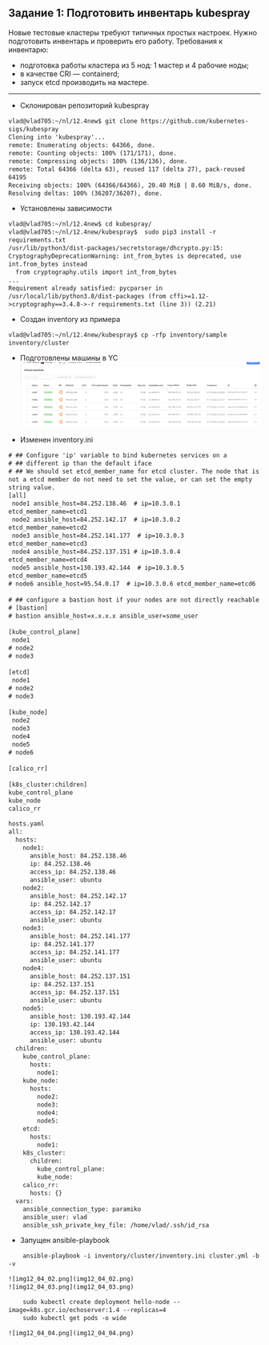 ## Задание 1: Подготовить инвентарь kubespray
Новые тестовые кластеры требуют типичных простых настроек. Нужно подготовить инвентарь и проверить его работу. Требования к инвентарю:
* подготовка работы кластера из 5 нод: 1 мастер и 4 рабочие ноды;
* в качестве CRI — containerd;
* запуск etcd производить на мастере.
-----------------------
- Склонирован репозиторий kubespray
```
vlad@vlad705:~/nl/12.4new$ git clone https://github.com/kubernetes-sigs/kubespray
Cloning into 'kubespray'...
remote: Enumerating objects: 64366, done.
remote: Counting objects: 100% (171/171), done.
remote: Compressing objects: 100% (136/136), done.
remote: Total 64366 (delta 63), reused 117 (delta 27), pack-reused 64195
Receiving objects: 100% (64366/64366), 20.40 MiB | 8.60 MiB/s, done.
Resolving deltas: 100% (36207/36207), done.

```
- Установлены зависимости
```
vlad@vlad705:~/nl/12.4new$ cd kubespray/
vlad@vlad705:~/nl/12.4new/kubespray$  sudo pip3 install -r requirements.txt
/usr/lib/python3/dist-packages/secretstorage/dhcrypto.py:15: CryptographyDeprecationWarning: int_from_bytes is deprecated, use int.from_bytes instead
  from cryptography.utils import int_from_bytes
...
Requirement already satisfied: pycparser in /usr/local/lib/python3.8/dist-packages (from cffi>=1.12->cryptography==3.4.8->-r requirements.txt (line 3)) (2.21)
```
- Создан inventory из примера
```
vlad@vlad705:~/nl/12.4new/kubespray$ cp -rfp inventory/sample inventory/cluster
```
- Подготовлены машины в YC  
    ![img12_04_01.png](img12_04_01.png)  
    
- Изменен inventory.ini
```
# ## Configure 'ip' variable to bind kubernetes services on a
# ## different ip than the default iface
# ## We should set etcd_member_name for etcd cluster. The node that is not a etcd member do not need to set the value, or can set the empty string value.
[all]
 node1 ansible_host=84.252.138.46  # ip=10.3.0.1 etcd_member_name=etcd1
 node2 ansible_host=84.252.142.17  # ip=10.3.0.2 etcd_member_name=etcd2
 node3 ansible_host=84.252.141.177  # ip=10.3.0.3 etcd_member_name=etcd3
 node4 ansible_host=84.252.137.151 # ip=10.3.0.4 etcd_member_name=etcd4
 node5 ansible_host=130.193.42.144  # ip=10.3.0.5 etcd_member_name=etcd5
# node6 ansible_host=95.54.0.17  # ip=10.3.0.6 etcd_member_name=etcd6

# ## configure a bastion host if your nodes are not directly reachable
# [bastion]
# bastion ansible_host=x.x.x.x ansible_user=some_user

[kube_control_plane]
 node1
# node2
# node3

[etcd]
 node1
# node2
# node3

[kube_node]
 node2
 node3
 node4
 node5
# node6

[calico_rr]

[k8s_cluster:children]
kube_control_plane
kube_node
calico_rr
```
```
hosts.yaml
all:
  hosts:
    node1:
      ansible_host: 84.252.138.46
      ip: 84.252.138.46
      access_ip: 84.252.138.46
      ansible_user: ubuntu  
    node2:
      ansible_host: 84.252.142.17
      ip: 84.252.142.17
      access_ip: 84.252.142.17
      ansible_user: ubuntu  
    node3:
      ansible_host: 84.252.141.177
      ip: 84.252.141.177
      access_ip: 84.252.141.177
      ansible_user: ubuntu  
    node4:
      ansible_host: 84.252.137.151
      ip: 84.252.137.151
      access_ip: 84.252.137.151
      ansible_user: ubuntu  
    node5:
      ansible_host: 130.193.42.144
      ip: 130.193.42.144
      access_ip: 130.193.42.144
      ansible_user: ubuntu  
  children:
    kube_control_plane:
      hosts:
        node1:
    kube_node:
      hosts:
        node2:
        node3:
        node4:
        node5:
    etcd:
      hosts:
        node1:
    k8s_cluster:
      children:
        kube_control_plane:
        kube_node:
    calico_rr:
      hosts: {}
  vars:
    ansible_connection_type: paramiko
    ansible_user: vlad
    ansible_ssh_private_key_file: /home/vlad/.ssh/id_rsa
```
- Запущен ansible-playbook
```
    ansible-playbook -i inventory/cluster/inventory.ini cluster.yml -b -v
```  
    ![img12_04_02.png](img12_04_02.png)  
    ![img12_04_03.png](img12_04_03.png)  
```
    sudo kubectl create deployment hello-node --image=k8s.gcr.io/echoserver:1.4 --replicas=4
    sudo kubectl get pods -o wide
```  
    ![img12_04_04.png](img12_04_04.png)  
